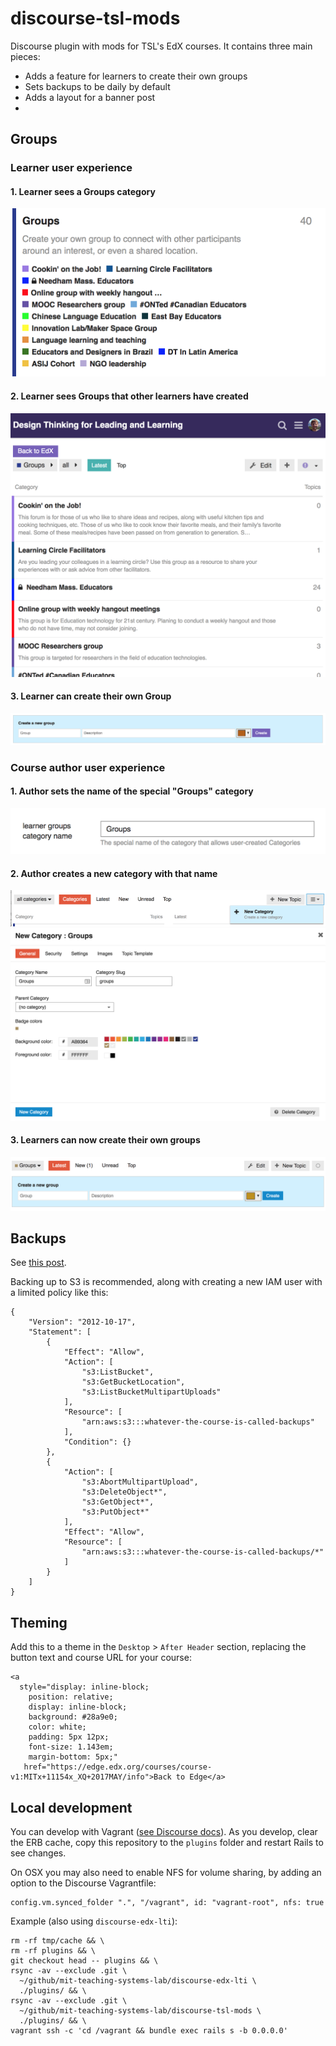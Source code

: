 # discourse-tsl-mods
Discourse plugin with mods for TSL's EdX courses.  It contains three main pieces:

- Adds a feature for learners to create their own groups
- Sets backups to be daily by default
- Adds a layout for a banner post
- 

## Groups
### Learner user experience
#### 1. Learner sees a Groups category
![category](docs/category.png)

#### 2. Learner sees Groups that other learners have created
![groups](docs/groups.png)

#### 3. Learner can create their own Group
![create](docs/create.png)


### Course author user experience
#### 1. Author sets the name of the special "Groups" category
![setting](docs/author-setting.png)

#### 2. Author creates a new category with that name
![create category](docs/author-create.png)
![name category](docs/author-name.png)

#### 3. Learners can now create their own groups
![create new group](docs/author-done.png)


## Backups
See [this post](https://meta.discourse.org/t/configure-automatic-backups-for-discourse/14855).

Backing up to S3 is recommended, along with creating a new IAM user with a limited policy like this:

```
{
    "Version": "2012-10-17",
    "Statement": [
        {
            "Effect": "Allow",
            "Action": [
                "s3:ListBucket",
                "s3:GetBucketLocation",
                "s3:ListBucketMultipartUploads"
            ],
            "Resource": [
                "arn:aws:s3:::whatever-the-course-is-called-backups"
            ],
            "Condition": {}
        },
        {
            "Action": [
                "s3:AbortMultipartUpload",
                "s3:DeleteObject*",
                "s3:GetObject*",
                "s3:PutObject*"
            ],
            "Effect": "Allow",
            "Resource": [
                "arn:aws:s3:::whatever-the-course-is-called-backups/*"
            ]
        }
    ]
}
```

## Theming
Add this to a theme in the `Desktop` > `After Header` section, replacing the button text and course URL for your course:
```
<a
  style="display: inline-block;
    position: relative;
    display: inline-block;
    background: #28a9e0;
    color: white;
    padding: 5px 12px;
    font-size: 1.143em;
    margin-bottom: 5px;"
   href="https://edge.edx.org/courses/course-v1:MITx+11154x_XQ+2017MAY/info">Back to Edge</a>
```

## Local development
You can develop with Vagrant ([see Discourse docs](https://github.com/discourse/discourse/blob/master/docs/VAGRANT.md)).  As you develop, clear the ERB cache, copy this repository to the `plugins` folder and restart Rails to see changes.

On OSX you may also need to enable NFS for volume sharing, by adding an option to the Discourse Vagrantfile:

```
config.vm.synced_folder ".", "/vagrant", id: "vagrant-root", nfs: true
```

Example (also using `discourse-edx-lti`):
```
rm -rf tmp/cache && \
rm -rf plugins && \
git checkout head -- plugins && \
rsync -av --exclude .git \
  ~/github/mit-teaching-systems-lab/discourse-edx-lti \
  ./plugins/ && \
rsync -av --exclude .git \
  ~/github/mit-teaching-systems-lab/discourse-tsl-mods \
  ./plugins/ && \
vagrant ssh -c 'cd /vagrant && bundle exec rails s -b 0.0.0.0'
```
